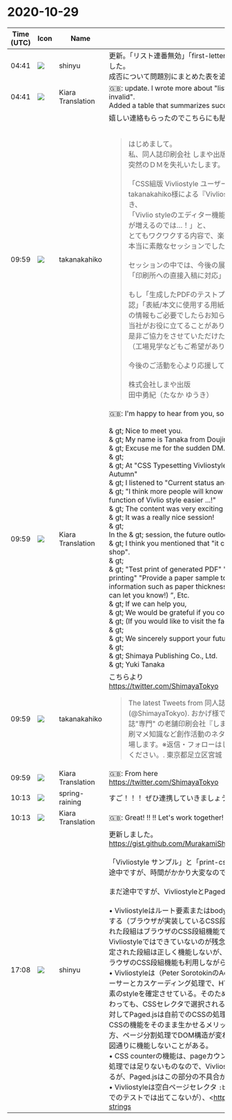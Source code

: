 # 2020-10-29

|Time (UTC)|Icon|Name|Message|
|---|---|---|---|
|04:41|![](https://avatars.slack-edge.com/2018-04-27/354445776386_e258f5ed5ba887b08668_72.jpg)|shinyu|更新。「リスト連番無効」「first-letter 無効」について、さらに分かったことを書きました。<br>成否について問題別にまとめた表を追加しました。|
|04:41|![](https://avatars.slack-edge.com/2019-08-21/732685848020_f3f20736795184660348_72.png)|Kiara Translation|🇬🇧: update. I wrote more about "list serial number invalid" and "first-letter invalid".<br>Added a table that summarizes success or failure by problem.|
|09:59|![](https://secure.gravatar.com/avatar/0479057e04d0dbef40692b5f171f60e4.jpg?s=72&d=https%3A%2F%2Fa.slack-edge.com%2Fdf10d%2Fimg%2Favatars%2Fava_0015-72.png)|takanakahiko|嬉しい連絡もらったのでこちらにも貼ります！<br><br><blockquote> はじめまして。<br>私、同人誌印刷会社 しまや出版の田中と申します。<br>突然のＤＭを失礼いたします。<br><br>「CSS組版 Vivliostyle ユーザーと開発者の集い 2020秋」にて、<br>takanakahiko様による『Vivliostyle Pub の現状と課題』を拝聴させていただき、<br>「Vivlio styleのエディター機能がより簡単になることで創作の楽しさを知る方が増えるのでは…！」と、<br>とてもワクワクする内容で、楽しく拝聴をさせていただきました。<br>本当に素敵なセッションでした！<br><br>セッションの中では、今後の展望としまして<br>「印刷所への直接入稿に対応」ということも触れられていたかと思います。<br><br>もし「生成したPDFのテストプリント」「PDFの状態が印刷に適しているかの確認」「表紙/本文に使用する用紙サンプルの提供（紙厚やそれにともなう背幅などの情報もご必要でしたらお知らせできると思います！）」など、<br>当社がお役に立てることがありましたら、<br>是非ご協力をさせていただけたら嬉しく思っております。<br>（工場見学などもご希望がありましたら、お気軽にお声がけくださいませ）<br><br>今後のご活動を心より応援しております！<br><br>株式会社しまや出版<br>田中勇紀（たなか ゆうき）</blockquote>|
|09:59|![](https://avatars.slack-edge.com/2019-08-21/732685848020_f3f20736795184660348_72.png)|Kiara Translation|🇬🇧: I'm happy to hear from you, so I'll post it here as well!<br><br>&amp; gt; Nice to meet you.<br>&amp; gt; My name is Tanaka from Doujinshi Printing Company Shimaya Publishing.<br>&amp; gt; Excuse me for the sudden DM.<br>&amp; gt;<br>&amp; gt; At "CSS Typesetting Vivliostyle User and Developer Gathering 2020 Autumn"<br>&amp; gt; I listened to "Current status and issues of Vivliostyle Pub" by takanakahiko.<br>&amp; gt; "I think more people will know the joy of creating by making the editor function of Vivlio style easier ...!"<br>&amp; gt; The content was very exciting and I enjoyed listening to it.<br>&amp; gt; It was a really nice session!<br>&amp; gt;<br>In the &amp; gt; session, the future outlook<br>&amp; gt; I think you mentioned that "it corresponds to direct submission to the printing shop".<br>&amp; gt;<br>&amp; gt; "Test print of generated PDF" "Check if the state of PDF is suitable for printing" "Provide a paper sample to be used for the cover / text (if you need information such as paper thickness and spine width accompanying it" I think I can let you know!) ”, Etc.<br>&amp; gt; If we can help you,<br>&amp; gt; We would be grateful if you could cooperate with us.<br>&amp; gt; (If you would like to visit the factory, please feel free to contact us.)<br>&amp; gt;<br>&amp; gt; We sincerely support your future activities!<br>&amp; gt;<br>&amp; gt; Shimaya Publishing Co., Ltd.<br>&amp; gt; Yuki Tanaka|
|09:59|![](https://secure.gravatar.com/avatar/0479057e04d0dbef40692b5f171f60e4.jpg?s=72&d=https%3A%2F%2Fa.slack-edge.com%2Fdf10d%2Fimg%2Favatars%2Fava_0015-72.png)|takanakahiko|こちらより<br><https://twitter.com/ShimayaTokyo><br><blockquote>The latest Tweets from 同人誌印刷会社しまや出版【公式】 (@ShimayaTokyo). おかげ様で創業52周年。はじめての方"にも"やさしい同人誌"専門" の老舗印刷会社『しまや出版』公式アカウントです！フェア情報や印刷マメ知識など創作活動のネタをつぶやいています。社猫（癒し課）も頻繁に登場します。※返信・フォローはしておりません。ホームページ経由にてお問合せください。. 東京都足立区宮城</blockquote>|
|09:59|![](https://avatars.slack-edge.com/2019-08-21/732685848020_f3f20736795184660348_72.png)|Kiara Translation|🇬🇧: From here<br><https://twitter.com/ShimayaTokyo>|
|10:13|![](https://secure.gravatar.com/avatar/1ac180f0868137292905c311b5fff781.jpg?s=72&d=https%3A%2F%2Fa.slack-edge.com%2Fdf10d%2Fimg%2Favatars%2Fava_0021-72.png)|spring-raining|すご！！！ ぜひ連携していきましょう！|
|10:13|![](https://avatars.slack-edge.com/2019-08-21/732685848020_f3f20736795184660348_72.png)|Kiara Translation|🇬🇧: Great! !! !! Let's work together!|
|17:08|![](https://avatars.slack-edge.com/2018-04-27/354445776386_e258f5ed5ba887b08668_72.jpg)|shinyu|更新しました。<br><https://gist.github.com/MurakamiShinyu/e907f9dabf689ad10a24362a25121cd9><br><br>「Vivliostyle サンプル」と「print-css.rocks サンプルの14番まで調べました。まだ途中ですが、時間がかかり大変なので、とりあえず、今日はここまで。<br><br>まだ途中ですが、VivliostyleとPaged.jsの違いはだいぶ見えてきたと思います。<br><br>• Vivliostyleはルート要素またはbody要素に指定された段組は、自前で段組の処理をする（ブラウザが実装しているCSS段組機能を使わない）が、body内の要素に指定された段組はブラウザのCSS段組機能で段組になる。しかしそのページ分割処理がVivliostyleではできていないのが残念。 Paged.jsではルート要素またはbody要素に指定された段組は正しく機能しないが、body内の要素に指定された段組は機能する（ブラウザのCSS段組機能も利用しながらページ分割処理も行われている）。<br>• Vivliostyleは（Peter SorotokinのAdaptive Layout実装のおかげで）、自前のCSSパーサーとカスケーディング処理で、HTMLの各要素のCSSプロパティの値を得て、各要素のstyleを確定させている。そのため、ページ分割処理で要素が分割されて構造が変わっても、CSSセレクタで選択される要素が別のものに変わったりはしない。 それに対してPaged.jsは自前でのCSSの処理は最小限にしている。それによりブラウザのCSSの機能をそのまま生かせるメリットがある（例えばCSS Variablesが使える）一方、ページ分割処理でDOM構造が変わることでスタイルシートでのCSSセレクタが意図通りに機能しないことがある。<br>• CSS counterの機能は、pageカウンターやtarget-counter()など、ブラウザのCSS処理では足りないものなので、Vivliostyle、Paged.jsともに独自の処理が行われているが、Paged.jsはこの部分の不具合が多い。<br>• Vivliostyleは空白ページセレクタ `:blank` 未サポートなのが残念。それから（ここまでのテストでは出てこないが）、<https://drafts.csswg.org/css-gcpm/#named-strings|named strings> や <https://drafts.csswg.org/css-page-3/#using-named-pages|named pages> など、Paged.jsや他の CSS Paged Media 対応エンジンで当然のように実装されている機能が未実装のままなのが残念。|
